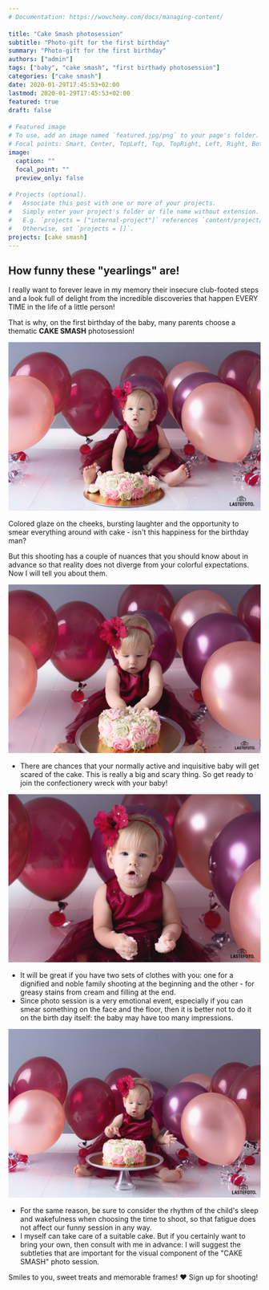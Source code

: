 ```yaml
---
# Documentation: https://wowchemy.com/docs/managing-content/

title: "Cake Smash photosession"
subtitle: "Photo-gift for the first birthday"
summary: "Photo-gift for the first birthday"
authors: ["admin"]
tags: ["baby", "cake smash", "first birthady photosession"]
categories: ["cake smash"]
date: 2020-01-29T17:45:53+02:00
lastmod: 2020-01-29T17:45:53+02:00
featured: true
draft: false

# Featured image
# To use, add an image named `featured.jpg/png` to your page's folder.
# Focal points: Smart, Center, TopLeft, Top, TopRight, Left, Right, BottomLeft, Bottom, BottomRight.
image:
  caption: ""
  focal_point: ""
  preview_only: false

# Projects (optional).
#   Associate this post with one or more of your projects.
#   Simply enter your project's folder or file name without extension.
#   E.g. `projects = ["internal-project"]` references `content/project/deep-learning/index.md`.
#   Otherwise, set `projects = []`.
projects: [cake smash]
---
```

## How funny these "yearlings" are!

I really want to forever leave in my memory their insecure club-footed steps and a look full of delight from the incredible discoveries that happen EVERY TIME in the life of a little person!

That is why, on the first birthday of the baby, many parents choose a thematic **CAKE SMASH** photosession! 

![cake smash photosession](./cake-smash-first-photosession-1.jpg)

Colored glaze on the cheeks, bursting laughter and the opportunity to smear everything around with cake - isn't this happiness for the birthday man?

But this shooting has a couple of nuances that you should know about in advance so that reality does not diverge from your colorful expectations. Now I will tell you about them.

![cake smash session](./cake-smash-first-photosession-2.jpg)

* There are chances that your normally active and inquisitive baby will get scared of the cake.
This is really a big and scary thing. So get ready to join the confectionery wreck with your baby!

![cake smash photosession in Tallinn](./cake-smash-first-photosession-3.jpg)

* It will be great if you have two sets of clothes with you: one for a dignified and noble family shooting at the beginning and the other - for greasy stains from cream and filling at the end.
* Since photo session is a very emotional event, especially if you can smear something on the face and the floor, then it is better not to do it on the birth day itself: the baby may have too many impressions.

![cake smash photosession in studio](./cake-smash-first-photosession-4.jpg)

* For the same reason, be sure to consider the rhythm of the child's sleep and wakefulness when choosing the time to shoot, so that fatigue does not affect our funny session in any way.
* I myself can take care of a suitable cake. But if you certainly want to bring your own, then consult with me in advance: I will suggest the subtleties that are important for the visual component of the "CAKE SMASH" photo session.

Smiles to you, sweet treats and memorable frames! ♥ Sign up for shooting!